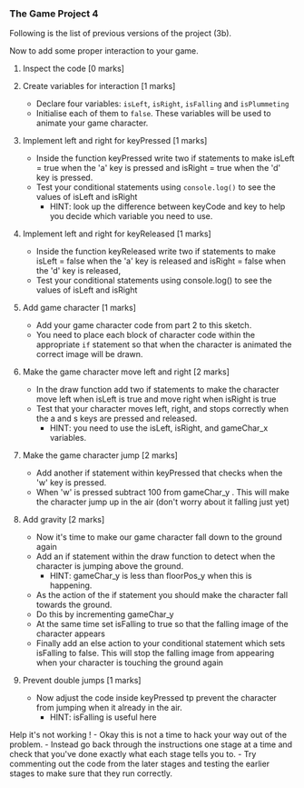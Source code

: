 ### The Game Project 4

Following is the list of previous versions of the project (3b).

Now to add some proper interaction to your game.

1. Inspect the code [0 marks]

2. Create variables for interaction [1 marks]
	- Declare four variables: `isLeft`, `isRight`, `isFalling` and `isPlummeting`
	- Initialise each of them to `false`. These variables will be used to animate your game
	 character.

3. Implement left and right for keyPressed [1 marks]
	- Inside the function keyPressed write two if statements to make isLeft = true when the 'a' key is pressed and isRight = true when the 'd' key is pressed.
	- Test your conditional statements  using `console.log()` to see the values of isLeft and isRight
		- HINT: look up the difference between keyCode and key to help you decide which variable you need to use.

4. Implement left and right for keyReleased [1 marks]
	- Inside the function keyReleased write two if statements to make isLeft = false when the 'a' key is released and isRight = false when the 'd' key is released, 
	- Test your conditional statements using console.log() to see the values of isLeft and isRight

5. Add game character [1 marks]
	- Add your game character code from part 2 to this sketch.
	- You need to place each block of character code within the appropriate `if` statement so that when the character is animated the correct image will be drawn.

6. Make the game character move left and right [2 marks]
	- In the draw function add two if statements to make the character move left when isLeft is true and move right when isRight is true
	- Test that your character moves left, right, and stops correctly when the a and s keys are pressed and released.
        - HINT: you need to use the isLeft, isRight, and gameChar_x variables.

7. Make the game character jump [2 marks]
	- Add another if statement within keyPressed that checks when the 'w' key is pressed.
	- When 'w' is pressed subtract 100 from gameChar_y . This will make the character jump up in the air (don't worry about it falling just yet)

8. Add gravity [2 marks]
    - Now it's time to make our game character fall down to the ground again
    - Add an if statement within the draw function to detect when the character is  jumping above the ground. 
        - HINT: gameChar_y is less than floorPos_y when this is happening.
    - As the action of the if statement you should make the character fall towards the ground. 
    - Do this by incrementing gameChar_y
    - At the same time set isFalling to true so that the falling image of the character appears
    - Finally add an else action to your conditional statement which sets isFalling to false. This will stop the falling image from appearing when your character is touching the ground again

9. Prevent double jumps [1 marks]
    - Now adjust the code inside keyPressed tp prevent the character from jumping when it already in the air.
        - HINT: isFalling is useful here 

Help it's not working !
    - Okay this is not a time to hack your way out of the problem. 
    - Instead go back through the instructions one stage at a time and check that you've done exactly what each stage tells you to.
    - Try commenting out the code from the later stages and testing the earlier stages to make sure that they run correctly.
